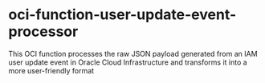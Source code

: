# oci-function-user-update-event-processor
This OCI function processes the raw JSON payload generated from an IAM user update event in Oracle Cloud Infrastructure and transforms it into a more user-friendly format
